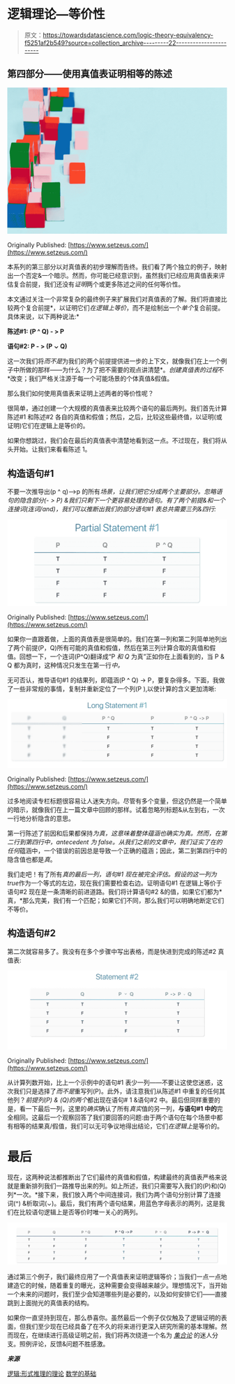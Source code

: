 # 逻辑理论—等价性

> 原文：<https://towardsdatascience.com/logic-theory-equivalency-f5251af2b549?source=collection_archive---------22----------------------->

## 第四部分——使用真值表证明相等的陈述

![](img/480e255d3bd5c3ea0736a4cf4450118f.png)

Originally Published: [https://www.setzeus.com/](https://www.setzeus.com/)

本系列的第三部分以对真值表的初步理解而告终。我们看了两个独立的例子，映射出一个否定&一个暗示。然而，你可能已经意识到，虽然我们已经应用真值表来评估复合前提，我们还没有*证明*两个或更多陈述之间的任何等价性。

本文通过关注一个非常复杂的最终例子来扩展我们对真值表的了解。我们将直接比较两个复合前提*，以证明它们*在逻辑上等价*，而不是绘制出一个*单个*复合前提。具体来说，以下两种说法:*

**陈述#1: (P ^ Q) - > P**

**语句#2: P - > (P ⌄ Q)**

这一次我们将*而不是*为我们的两个前提提供进一步的上下文，就像我们在上一个例子中所做的那样——为什么？为了把不需要的观点讲清楚*。*创建真值表的过程*不*改变；我们严格关注源于每一个可能场景的个体真值&假值。

那么我们如何使用真值表来证明上述两者的等价性呢？

很简单，通过创建一个大规模的真值表来比较两个语句的最后两列。我们首先计算陈述#1 和陈述#2 各自的真值和假值；然后，之后，比较这些最终值，以证明(或证明)它们在逻辑上是等价的。

如果你想跳过，我们会在最后的真值表中清楚地看到这一点。不过现在，我们将从头开始。让我们来看看陈述 1。

## 构造语句#1

不要一次推导出(p ^ q)—>p 的所有*场景，让我们把它分成两个主要部分。忽略语句的隐含部分(- > P) &我们只剩下一个更容易处理的语句。有了两个前提&和一个连接词(连词/and)，我们可以推断出我们的部分语句#1 表总共需要三列&四行:*

![](img/37e5d59c82dc46771613e24d336aeab5.png)

Originally Published: [https://www.setzeus.com/](https://www.setzeus.com/)

如果你一直跟着做，上面的真值表是很简单的。我们在第一列和第二列简单地列出了两个前提(P，Q)所有可能的真值和假值，然后在第三列计算合取的真值和假值。回想一下，一个连词(P^Q)翻译成“P *和 Q* 为真”正如你在上面看到的，当 P & Q 都为真时，这种情况只发生在第一行*中。*

无可否认，推导语句#1 的结果列，即蕴涵(P ^ Q) -> P，要复杂得多。下面，我做了一些非常规的事情，复制并重新定位了一个列(P ),以使计算的含义更加清晰:

![](img/026e8fbf7a989985f7b0e9da09023c0e.png)

Originally Published: [https://www.setzeus.com/](https://www.setzeus.com/)

过多地阅读专栏标题很容易让人迷失方向。尽管有多个变量，但这仍然是一个简单的暗示，就像我们在上一篇文章中回顾的那样。试着忽略列标题&从左到右，一次一行地分析隐含的意思。

第一行陈述了前因和后果都保持*为真，*这意味着整体蕴涵也确实为真。然而，在第二行到第四行中，antecedent 为 false。从我们之前的文章中，我们证实了在*的任何*蕴涵中，一个错误的前因总是导致一个正确的蕴涵；因此，第二到第四行中的隐含值也都是*真*。

我们走吧！有了所有*真的最后一列，*语句#1 现在被完全评估。假设*的这一列为 true*作为一个等式的左边，现在我们需要检查右边。证明语句#1 在逻辑上等价于语句#2 现在是一条清晰的前进道路。我们将计算语句#2 &的值，如果它们都为*真，*那么完美，我们有一个匹配；如果它们不同，那么我们可以明确地断定它们不等价。

## 构造语句#2

第二次就容易多了。我没有在多个步骤中写出表格，而是快进到完成的陈述#2 真值表:

![](img/df502d930e96ddc88807d080d5a4ee2c.png)

Originally Published: [https://www.setzeus.com/](https://www.setzeus.com/)

从计算列数开始，比上一个示例中的语句#1 表少一列——不要让这使您迷惑，这次我们只是选择了*而不是*重写列(P)。此外，请注意我们从陈述#1 中重复的任何其他列？*前提列(P) & (Q)的两个*都出现在语句# 1 &语句#2 中。最后但同样重要的是，看一下最后一列，这里的*确实*确认了所有*真实*值的另一列，**与语句#1 中的**完全相同。这最后一个观察回答了我们要回答的问题:由于两个语句在每个场景中都有相等的结果真/假值，我们可以无可争议地得出结论，它们*在逻辑上*是等价的。

# 最后

现在，这两种说法都推断出了它们最终的真值和假值，构建最终的真值表严格来说就是重新排列我们一路推导出来的列。如上所述，我们只需要写入我们的(P)和(Q)列*一次。*接下来，我们放入两个中间连接词，我们为两个语句分别计算了连接词(^) &析取词(⌄)。最后，我们有两个语句结果，用蓝色字母表示的两列，这是我们在比较语句逻辑上是否等价时唯一关心的两列。

![](img/d33fcc1780e2675f27bdb5202bedd355.png)

通过第三个例子，我们最终应用了一个真值表来证明逻辑等价；当我们一点一点地建造它的时候，随着重复的曝光，这种需要会变得越来越少。理想情况下，当开始一个未来的问题时，我们至少会知道哪些列是必要的，以及如何安排它们——直接跳到上面抛光的真值表的结构。

如果你一直坚持到现在，那么恭喜你。虽然最后一个例子仅仅触及了逻辑证明的表面，但我们至少现在已经具备了在不久的将来进行更深入研究所需的基本理解。然而现在，在继续进行高级证明之前，我们将再次绕道一个名为 [*集合论*](https://en.wikipedia.org/wiki/Set_theory) 的迷人分支。照例评论，反馈&问题不胜感激。

***来源***

[逻辑:形式推理的理论](https://amzn.to/31wqm0D)
[数学的基础](https://amzn.to/2H3rb9E)